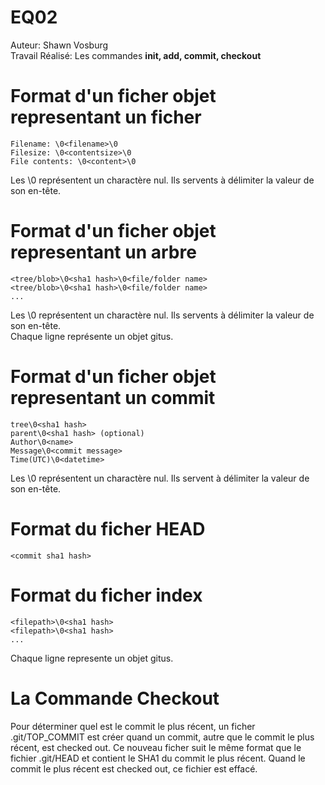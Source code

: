 # EQ02

Auteur: Shawn Vosburg  
Travail Réalisé: Les commandes **init, add, commit, checkout**

# Format d'un ficher objet representant un ficher 
```
Filename: \0<filename>\0
Filesize: \0<contentsize>\0
File contents: \0<content>\0

```
Les \0 représentent un charactère nul. Ils servents à délimiter la valeur de son en-tête.

# Format d'un ficher objet representant un arbre
```
<tree/blob>\0<sha1 hash>\0<file/folder name>
<tree/blob>\0<sha1 hash>\0<file/folder name>
...
```
Les \0 représentent un charactère nul. Ils servents à délimiter la valeur de son en-tête.  
Chaque ligne représente un objet gitus.


# Format d'un ficher objet representant un commit
```
tree\0<sha1 hash>
parent\0<sha1 hash> (optional)
Author\0<name>
Message\0<commit message>
Time(UTC)\0<datetime>
```
Les \0 représentent un charactère nul. Ils servent à délimiter la valeur de son en-tête.  

# Format du ficher HEAD
```
<commit sha1 hash>
```

# Format du ficher index
```
<filepath>\0<sha1 hash>
<filepath>\0<sha1 hash>
...
```
Chaque ligne represente un objet gitus.

# La Commande Checkout
Pour déterminer quel est le commit le plus récent, un ficher .git/TOP_COMMIT est créer quand 
un commit, autre que le commit le plus récent, est checked out. Ce nouveau ficher suit le même
format que le fichier .git/HEAD et contient le SHA1 du commit le plus récent. Quand le commit le plus récent
est checked out, ce fichier est effacé. 
